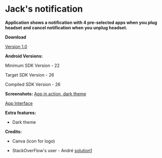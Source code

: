 # Jack's notification

**Application shows a notification with 4 pre-selected apps when you plug headset and cancel notification when you unplug headset.**

**Download**

[Version 1.0](release/jack-s_notification.v1.apk)

**Android Versions:**

Minimum SDK Version - 22

Target SDK Version - 26

Compiled SDK Version - 26


**Screenshots:**
[App in action, dark theme](screenshots/screenshot_1.png)

[App Interface](screenshots/screenshot_2.png)

**Extra features:**

- Dark theme

**Credits:**

- Canva (icon for logo)

- StackOverFlow's user - André [solution1](https://stackoverflow.com/a/10600736/2679982) 

